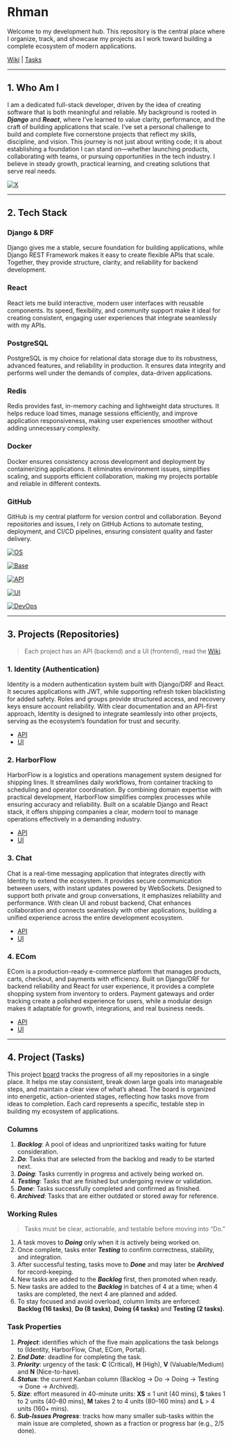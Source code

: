 # Rhman

Welcome to my development hub. This repository is the central place where I organize, track, and showcase my projects as I work toward building a complete ecosystem of modern applications.

[Wiki](https://github.com/rhman-ibrahim/rhman-ibrahim/wiki) | [Tasks](https://github.com/users/rhman-ibrahim/projects/8)

---

## 1. Who Am I

I am a dedicated full-stack developer, driven by the idea of creating software that is both meaningful and reliable. My background is rooted in ***Django*** and ***React***, where I’ve learned to value clarity, performance, and the craft of building applications that scale. I’ve set a personal challenge to build and complete five cornerstone projects that reflect my skills, discipline, and vision. This journey is not just about writing code; it is about establishing a foundation I can stand on—whether launching products, collaborating with teams, or pursuing opportunities in the tech industry. I believe in steady growth, practical learning, and creating solutions that serve real needs.

[![X](https://skillicons.dev/icons?i=twitter)](https://x.com/Rhman_Al_Warraq)

---

## 2. Tech Stack

### Django & DRF

Django gives me a stable, secure foundation for building applications, while Django REST Framework makes it easy to create flexible APIs that scale. Together, they provide structure, clarity, and reliability for backend development.

### React

React lets me build interactive, modern user interfaces with reusable components. Its speed, flexibility, and community support make it ideal for creating consistent, engaging user experiences that integrate seamlessly with my APIs.

### PostgreSQL

PostgreSQL is my choice for relational data storage due to its robustness, advanced features, and reliability in production. It ensures data integrity and performs well under the demands of complex, data-driven applications.

### Redis

Redis provides fast, in-memory caching and lightweight data structures. It helps reduce load times, manage sessions efficiently, and improve application responsiveness, making user experiences smoother without adding unnecessary complexity.

### Docker

Docker ensures consistency across development and deployment by containerizing applications. It eliminates environment issues, simplifies scaling, and supports efficient collaboration, making my projects portable and reliable in different contexts.

### GitHub

GitHub is my central platform for version control and collaboration. Beyond repositories and issues, I rely on GitHub Actions to automate testing, deployment, and CI/CD pipelines, ensuring consistent quality and faster delivery.

[![OS](https://skillicons.dev/icons?i=linux,bash,ubuntu)](https://skillicons.dev)

[![Base](https://skillicons.dev/icons?i=html,css,js,python)](https://skillicons.dev)

[![API](https://skillicons.dev/icons?i=django,postgres,redis)](https://skillicons.dev)

[![UI](https://skillicons.dev/icons?i=react,redux,vite,nextjs)](https://skillicons.dev)

[![DevOps](https://skillicons.dev/icons?i=docker,github)](https://skillicons.dev)

---

## 3. Projects (Repositories)
> Each project has an API (backend) and a UI (frontend), read the [Wiki](https://github.com/rhman-ibrahim/rhman-ibrahim/wiki).

### 1. Identity (Authentication)

Identity is a modern authentication system built with Django/DRF and React. It secures applications with JWT, while supporting refresh token blacklisting for added safety. Roles and groups provide structured access, and recovery keys ensure account reliability. With clear documentation and an API-first approach, Identity is designed to integrate seamlessly into other projects, serving as the ecosystem’s foundation for trust and security.

- [API](https://github.com/rhman-ibrahim/rhman-ibrahim/wiki/Identity)
- [UI](https://github.com/rhman-ibrahim/rhman-ibrahim/wiki/Identity-UI)

### 2. HarborFlow

HarborFlow is a logistics and operations management system designed for shipping lines. It streamlines daily workflows, from container tracking to scheduling and operator coordination. By combining domain expertise with practical development, HarborFlow simplifies complex processes while ensuring accuracy and reliability. Built on a scalable Django and React stack, it offers shipping companies a clear, modern tool to manage operations effectively in a demanding industry.

- [API](https://github.com/rhman-ibrahim/rhman-ibrahim/wiki/HarborFlow)
- [UI](https://github.com/rhman-ibrahim/rhman-ibrahim/wiki/HarborFlow-UI)

### 3. Chat

Chat is a real-time messaging application that integrates directly with Identity to extend the ecosystem. It provides secure communication between users, with instant updates powered by WebSockets. Designed to support both private and group conversations, it emphasizes reliability and performance. With clean UI and robust backend, Chat enhances collaboration and connects seamlessly with other applications, building a unified experience across the entire development ecosystem.

- [API](https://github.com/rhman-ibrahim/rhman-ibrahim/wiki/Chat)
- [UI](https://github.com/rhman-ibrahim/rhman-ibrahim/wiki/Chat-UI)

### 4. ECom

ECom is a production-ready e-commerce platform that manages products, carts, checkout, and payments with efficiency. Built on Django/DRF for backend reliability and React for user experience, it provides a complete shopping system from inventory to orders. Payment gateways and order tracking create a polished experience for users, while a modular design makes it adaptable for growth, integrations, and real business needs.

- [API](https://github.com/rhman-ibrahim/rhman-ibrahim/wiki/ECom)
- [UI](https://github.com/rhman-ibrahim/rhman-ibrahim/wiki/ECom-UI)
  
---

## 4. Project (Tasks)

This project [board](https://github.com/users/rhman-ibrahim/projects/8) tracks the progress of all my repositories in a single place. It helps me stay consistent, break down large goals into manageable steps, and maintain a clear view of what’s ahead. The board is organized into energetic, action-oriented stages, reflecting how tasks move from ideas to completion. Each card represents a specific, testable step in building my ecosystem of applications.

### Columns

1. ***Backlog***: A pool of ideas and unprioritized tasks waiting for future consideration.
2. ***Do***: Tasks that are selected from the backlog and ready to be started next.
3. ***Doing***: Tasks currently in progress and actively being worked on.
4. ***Testing***: Tasks that are finished but undergoing review or validation.
5. ***Done***: Tasks successfully completed and confirmed as finished.
6. ***Archived***: Tasks that are either outdated or stored away for reference.

### Working Rules

> Tasks must be clear, actionable, and testable before moving into “Do.”

1. A task moves to ***Doing*** only when it is actively being worked on.
2. Once complete, tasks enter ***Testing*** to confirm correctness, stability, and integration.
3. After successful testing, tasks move to ***Done*** and may later be ***Archived*** for record-keeping.
4. New tasks are added to the ***Backlog*** first, then promoted when ready.
5. New tasks are added to the ***Backlog*** in batches of 4 at a time; when 4 tasks are completed, the next 4 are planned and added.
6. To stay focused and avoid overload, column limits are enforced: **Backlog (16 tasks)**, **Do (8 tasks)**, **Doing (4 tasks)** and **Testing (2 tasks)**.

### Task Properties

1. ***Project***: identifies which of the five main applications the task belongs to (Identity, HarborFlow, Chat, ECom, Portal).
2. ***End Date***: deadline for completing the task.
3. ***Priority***: urgency of the task: **C** (Critical), **H** (High), **V** (Valuable/Medium) and **N** (Nice-to-have).
4. ***Status***: the current Kanban column (Backlog → Do → Doing → Testing → Done → Archived).
5. ***Size***: effort measured in 40-minute units: **XS** ≤ 1 unit (40 mins), **S** takes 1 to 2 units (40–80 mins), **M** takes 2 to 4 units (80–160 mins) and **L** > 4 units (160+ mins).
6. ***Sub-Issues Progress***: tracks how many smaller sub-tasks within the main issue are completed, shown as a fraction or progress bar (e.g., 2/5 done).
